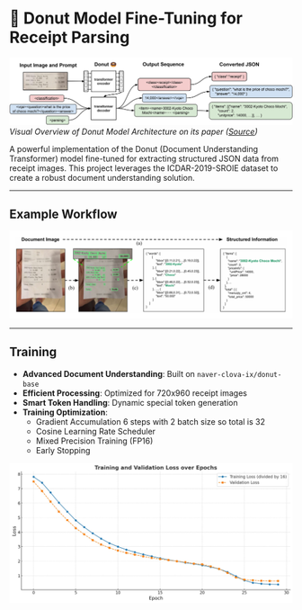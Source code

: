 # 🧾 Donut Model Fine-Tuning for Receipt Parsing

![Donut Model Architecture](images/donut_architecture.jpg)  
*Visual Overview of Donut Model Architecture on its paper ([Source](https://arxiv.org/abs/2111.15664))*

A powerful implementation of the Donut (Document Understanding Transformer) model fine-tuned for extracting structured JSON data from receipt images. This project leverages the ICDAR-2019-SROIE dataset to create a robust document understanding solution.

---

## Example Workflow

![example](images/trial.png)

---

## Training

- **Advanced Document Understanding**: Built on `naver-clova-ix/donut-base`
- **Efficient Processing**: Optimized for 720x960 receipt images
- **Smart Token Handling**: Dynamic special token generation
- **Training Optimization**:
  - Gradient Accumulation 6 steps with 2 batch size so total is 32
  - Cosine Learning Rate Scheduler
  - Mixed Precision Training (FP16)
  - Early Stopping

![Training Metrics Plot](images/plot.png)
